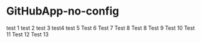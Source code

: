# GitHubApp-no-config

test 1
test 2
test 3
test4
test 5
Test 6
Test 7
Test 8
Test 8
Test 9
Test 10
Test 11
Test 12
Test 13
